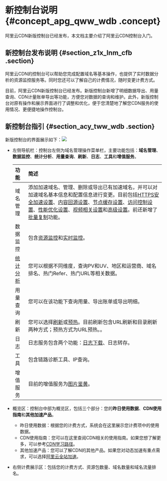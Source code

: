 # 新控制台说明 {#concept_apg_qww_wdb .concept}

阿里云CDN新版控制台已经发布，本文档主要介绍了阿里云CDN控制台入门。

## 新控制台发布说明 {#section_z1x_lnm_cfb .section}

阿里云CDN的控制台可以帮助您完成配置域名等基本操作，也提供了实时数据分析的资源监控服务等。同时您还可以了解自己的计费情况，随时变更计费方式。

目前，阿里云CDN新版控制台已经发布。新版控制台新增了明细数据导出、用量查询、CDN计量账单导出等功能，方便您对数据的查询和维护。此外，新版控制台对原有操作和展示界面进行了调整和优化，便于您清楚地了解您CDN服务的使用情况、更便捷地操作控制台。

## 新控制台指引 {#section_acy_tww_wdb .section}

新版控制台的界面展示如下：![](http://static-aliyun-doc.oss-cn-hangzhou.aliyuncs.com/assets/img/5116/154528786411692_zh-CN.png)

-   左侧导航栏：控制台左侧为域名管理操作菜单栏，主要功能包括：**域名管理**、**数据监控**、**统计分析**、**用量查询**、**刷新**、**日志**、**工具**和**增值服务**。

    |功能|简述|
    |:-|:-|
    |域名管理|添加加速域名、管理、删除或导出已有加速域名，并可以对加速域名基本信息和配置信息进行变更。目前包括[HTTPS安全加速设置](intl.zh-CN/用户指南/域名管理/HTTPS安全加速/HTTPS安全加速设置.md#)、[内容回源设置](intl.zh-CN/用户指南/域名管理/内容回源设置/源站设置.md#)、[节点缓存设置](intl.zh-CN/用户指南/域名管理/节点缓存设置/缓存配置.md#)、[访问控制设置](intl.zh-CN/用户指南/域名管理/访问控制设置/鉴权配置.md#)、[性能优化设置](intl.zh-CN/用户指南/域名管理/性能优化设置/页面优化.md#)、[视频相关设置](intl.zh-CN/用户指南/域名管理/视频相关配置/Range回源.md#)和[高级设置](intl.zh-CN/用户指南/域名管理/高级设置/带宽封顶.md#)。前还新增了[批量复制](intl.zh-CN/用户指南/域名管理/批量复制.md#)功能。    |
    |数据监控|包含[资源监控](intl.zh-CN/用户指南/数据监控.md#section_cfb_jm4_m2b)和[实时监控](intl.zh-CN/用户指南/数据监控.md#section_g5p_lm4_m2b)。|
    |[统计分析](intl.zh-CN/用户指南/统计分析.md#)|您可以根据不同维度，查询PV和UV、地区和运营商、域名排名、热门Refer、热门URL等相关数据。|
    |用量查询|您可以在该功能下查询用量、导出账单或导出明细。|
    |刷新|您可以选择[刷新](intl.zh-CN/用户指南/刷新和预热.md#)或[预热](intl.zh-CN/用户指南/刷新和预热.md#section_zlc_3f2_xdb)。目前刷新包含URL刷新和目录刷新两种方式；预热方式为URL预热。。|
    |日志|日志服务包含两个功能：[日志下载](intl.zh-CN/用户指南/日志管理/日志下载.md#)、日志转存。|
    |工具|包含链路诊断工具、IP查询。|
    |增值服务|目前的增值服务为[图片鉴黄](intl.zh-CN/用户指南/图片鉴黄.md#)。|

-   概览区：控制台中部为概览区，包括三个部分：您的**昨日使用数据**、**CDN使用指南**和**其他加速产品**。
    -   昨日使用数据：根据您的计费方式，系统会在这里展示您计费项中的使用数据。
    -   CDN使用指南：您可以在这里查阅CDN相关的使用指南。如果您想了解更多，可以参考[CDN学习路径](https://www.alibabacloud.com/zh/getting-started/learningpath/cdn?spm=a2796.7980202.1167821.2.44fb5f45Bo5QjO)。
    -   其他加速产品：您可以了解CDN的其他产品。如果您对动态加速有重点需求，可以选择[阿里云全站加速](../../../../intl.zh-CN/产品简介/什么是全站加速.md#)。
-   右侧计费展示区：包括您的计费方式、资源包数量、域名数量和域名流量排名。


